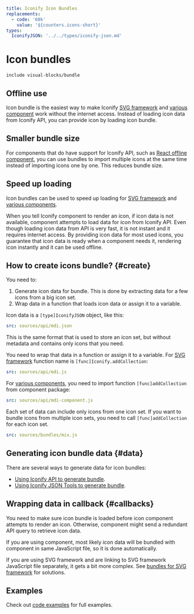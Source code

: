 ```yaml
title: Iconify Icon Bundles
replacements:
  - code: '60k'
    value: '${counters.icons-short}'
types:
  IconifyJSON: '../../types/iconify-json.md'
```

# Icon bundles

`include visual-blocks/bundle`

## Offline use

Icon bundle is the easiest way to make Iconify [SVG framework](../../icon-components/svg-framework/index.md) and [various component](../../icon-components/components/index.md) work without the internet access. Instead of loading icon data from Iconify API, you can provide icon by loading icon bundle.

## Smaller bundle size

For components that do have support for Iconify API, such as [React offline component](../../icon-components/react/offline.md), you can use bundles to import multiple icons at the same time instead of importing icons one by one. This reduces bundle size.

## Speed up loading

Icon bundles can be used to speed up loading for [SVG framework](../../icon-components/svg-framework/index.md) and [various components](../../icon-components/components/index.md).

When you tell Iconify component to render an icon, if icon data is not available, component attempts to load data for icon from Iconify API. Even though loading icon data from API is very fast, it is not instant and it requires internet access. By providing icon data for most used icons, you guarantee that icon data is ready when a component needs it, rendering icon instantly and it can be used offline.

## How to create icons bundle? {#create}

You need to:

1. Generate icon data for bundle. This is done by extracting data for a few icons from a big icon set.
2. Wrap data in a function that loads icon data or assign it to a variable.

Icon data is a `[type]IconifyJSON` object, like this:

```yaml
src: sources/api/mdi.json
```

This is the same format that is used to store an icon set, but without metadata and contains only icons that you need.

You need to wrap that data in a function or assign it to a variable. For [SVG framework](./svg-framework.md) function name is `[func]Iconify.addCollection`:

```yaml
src: sources/api/mdi.js
```

For [various components](../../icon-components/components/index.md), you need to import function `[func]addCollection` from component package:

```yaml
src: sources/api/mdi-component.js
```

Each set of data can include only icons from one icon set. If you want to bundle icons from multiple icon sets, you need to call `[func]addCollection` for each icon set.

```yaml
src: sources/bundles/mix.js
```

## Generating icon bundle data {#data}

There are several ways to generate data for icon bundles:

- [Using Iconify API to generate bundle](./api.md).
- [Using Iconify JSON Tools to generate bundle](./json-tools.md).

## Wrapping data in callback {#callbacks}

You need to make sure icon bundle is loaded before icon component attempts to render an icon. Otherwise, component might send a redundant API query to retrieve icon data.

If you are using component, most likely icon data will be bundled with component in same JavaScript file, so it is done automatically.

If you are using SVG framework and are linking to SVG framework JavaScript file separately, it gets a bit more complex. See [bundles for SVG framework](./svg-framework.md) for solutions.

## Examples

Check out [code examples](./examples/index.md) for full examples.

